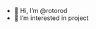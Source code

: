 - 👋 Hi, I’m @rotorod
- 👀 I’m interested in project


<!---
rotorod/rotorod is a ✨ special ✨ repository because its `README.md` (this file) appears on your GitHub profile.
You can click the Preview link to take a look at your changes.
--->
